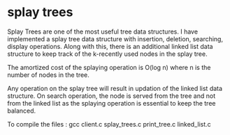 # splay trees

Splay Trees are one of the most useful tree data structures. I have implemented a splay tree data structure with insertion, deletion, searching, display operations. Along with this, there is an additional linked list data structure to keep track of the k-recently used nodes in the splay tree. 

The amortized cost of the splaying operation is O(log n) where n is the number of nodes in the tree. 

Any operation on the splay tree will result in updation of the linked list data structure. On search operation, the node is served from the tree and not from the linked list as the splaying operation is essential to keep the tree balanced.

To compile the files : 
gcc client.c splay_trees.c print_tree.c linked_list.c
